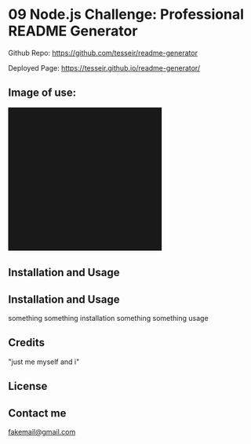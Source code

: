 # 09 Node.js Challenge: Professional README Generator

Github Repo: https://github.com/tesseir/readme-generator

Deployed Page: https://tesseir.github.io/readme-generator/

## Image of use:

![Page](https://raw.githubusercontent.com/tesseir/readme-generator/main/assets/readmeimg/Capture.PNG)

## Installation and Usage


## Installation and Usage

something something installation something something usage

## Credits

"just me myself and i"

## License  

## Contact me

fakemail@gmail.com
